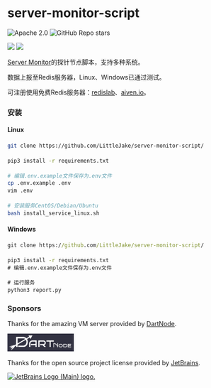 server-monitor-script
=======

<img alt="Apache 2.0" src="https://img.shields.io/badge/License-Apache2.0-green"> <img alt="GitHub Repo stars" src="https://img.shields.io/github/stars/LittleJake/server-monitor-script?style=social">

<img src="https://img.shields.io/badge/Windows-0078D6?style=for-the-badge&logo=windows&logoColor=white"> <img src="https://img.shields.io/badge/Linux-FCC624?style=for-the-badge&logo=linux&logoColor=black">

[Server Monitor](https://github.com/LittleJake/server-monitor/)的探针节点脚本，支持多种系统。

数据上报至Redis服务器，Linux、Windows已通过测试。

可注册使用免费Redis服务器：[redislab](https://redis.com/)、[aiven.io](https://console.aiven.io/)。

### 安装

#### Linux

```bash
git clone https://github.com/LittleJake/server-monitor-script/

pip3 install -r requirements.txt

# 编辑.env.example文件保存为.env文件
cp .env.example .env
vim .env

# 安装服务CentOS/Debian/Ubuntu
bash install_service_linux.sh

```

#### Windows

```cmd
git clone https://github.com/LittleJake/server-monitor-script/

pip3 install -r requirements.txt
# 编辑.env.example文件保存为.env文件

# 运行服务
python3 report.py

```


### Sponsors

Thanks for the amazing VM server provided by [DartNode](https://dartnode.com?via=1).

 <a href="https://dartnode.com?via=1"><img src="https://raw.githubusercontent.com/LittleJake/LittleJake/master/images/dartnode.png" width="150"></a>

Thanks for the open source project license provided by [JetBrains](https://www.jetbrains.com/).

 <a href="https://www.jetbrains.com/"><img src="https://resources.jetbrains.com/storage/products/company/brand/logos/jb_beam.png" width="150" alt="JetBrains Logo (Main) logo."></a>
